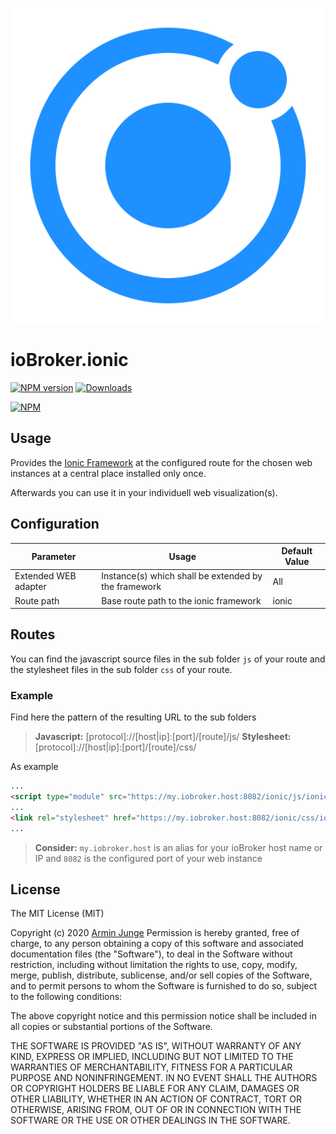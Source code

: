 ![Logo](admin/logo-ionic.svg)
# ioBroker.ionic

[![NPM version](http://img.shields.io/npm/v/iobroker.ionic.svg)](https://www.npmjs.com/package/iobroker.ionic)
[![Downloads](https://img.shields.io/npm/dm/iobroker.ionic.svg)](https://www.npmjs.com/package/iobroker.ionic)

[![NPM](https://nodei.co/npm/iobroker.ionic.png?downloads=true)](https://nodei.co/npm/iobroker.ionic/)

## Usage
Provides the [Ionic Framework](https://ionicframework.com/) at the configured route for the chosen web instances
at a central place installed only once.

Afterwards you can use it in your individuell web visualization(s).

## Configuration
| Parameter | Usage | Default Value |
| --- | --- | --- |
| Extended WEB adapter | Instance(s) which shall be extended by the framework | All |
| Route path | Base route path to the ionic framework | ionic |

## Routes
You can find the javascript source files in the sub folder `js` of your route 
and the stylesheet files in the sub folder `css` of your route.

### Example
Find here the pattern of the resulting URL to the sub folders
> **Javascript:** [protocol]://[host|ip]:[port]/[route]/js/
> **Stylesheet:** [protocol]://[host|ip]:[port]/[route]/css/

As example
```html
...
<script type="module" src="https://my.iobroker.host:8082/ionic/js/ionic.esm.js"></script>
...
<link rel="stylesheet" href="https://my.iobroker.host:8082/ionic/css/ionic.bundle.css" />
...
```

> **Consider:** `my.iobroker.host` is an alias for your ioBroker host name or IP and `8082` is the configured port of your web instance

## License
The MIT License (MIT)

Copyright (c) 2020 [Armin Junge](mailto:armin.junge.81@gmail.com)
Permission is hereby granted, free of charge, to any person obtaining a copy
of this software and associated documentation files (the "Software"), to deal
in the Software without restriction, including without limitation the rights
to use, copy, modify, merge, publish, distribute, sublicense, and/or sell
copies of the Software, and to permit persons to whom the Software is
furnished to do so, subject to the following conditions:

The above copyright notice and this permission notice shall be included in all
copies or substantial portions of the Software.

THE SOFTWARE IS PROVIDED "AS IS", WITHOUT WARRANTY OF ANY KIND, EXPRESS OR
IMPLIED, INCLUDING BUT NOT LIMITED TO THE WARRANTIES OF MERCHANTABILITY,
FITNESS FOR A PARTICULAR PURPOSE AND NONINFRINGEMENT. IN NO EVENT SHALL THE
AUTHORS OR COPYRIGHT HOLDERS BE LIABLE FOR ANY CLAIM, DAMAGES OR OTHER
LIABILITY, WHETHER IN AN ACTION OF CONTRACT, TORT OR OTHERWISE, ARISING FROM,
OUT OF OR IN CONNECTION WITH THE SOFTWARE OR THE USE OR OTHER DEALINGS IN THE
SOFTWARE.